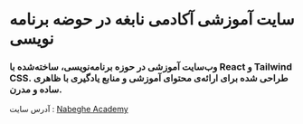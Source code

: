 # سایت آموزشی آکادمی نابغه در حوضه برنامه نویسی
### وب‌سایت آموزشی در حوزه برنامه‌نویسی، ساخته‌شده با React و Tailwind CSS. طراحی شده برای ارائه‌ی محتوای آموزشی و منابع یادگیری با ظاهری ساده و مدرن.
آدرس سایت :
[Nabeghe Academy](https://hr-nabegheacademy.vercel.app/)
